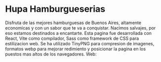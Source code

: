 # Hupa Hamburgueserias

Disfruta de las mejores hamburguesas de Buenos Aires, altamente economicas y con un sabor que te va a conquistar. Nacimos salvajes, por eso estamos destinados a encantarte.
Esta pagina fue desarrollada con React, Vite como compilador, Sass como framework de CSS para estilizacion web. 
Se ha utilizado TinyPNG para compresion de imagenes, formatos webp para mejorar redimiento y posicionar la pagina en los puestos mas altos de los navegadores.
Web: 
